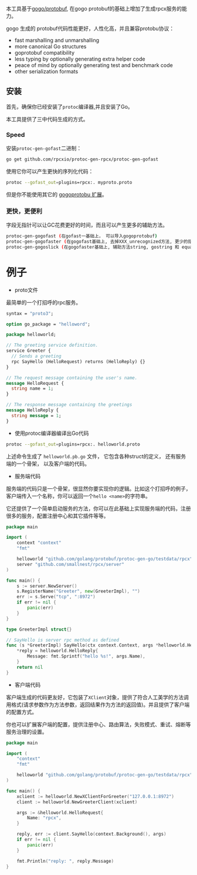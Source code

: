 本工具基于[gogo/protobuf](https://github.com/gogo/protobuf), 在gogo protobuf的基础上增加了生成rpcx服务的能力。

gogo 生成的 protobuf代码性能更好，人性化高，并且兼容protobu协议：

- fast marshalling and unmarshalling
- more canonical Go structures
- goprotobuf compatibility
- less typing by optionally generating extra helper code
- peace of mind by optionally generating test and benchmark code
- other serialization formats


## 安装

首先，确保你已经安装了`protoc`编译器,并且安装了Go。

本工具提供了三中代码生成的方式。

### Speed

安装`protoc-gen-gofast`二进制：

```sh
go get github.com/rpcxio/protoc-gen-rpcx/protoc-gen-gofast
```

使用它你可以产生更快的序列化代码：
```sh
protoc --gofast_out=plugins=rpcx:. myproto.proto
```
但是你不能使用其它的 [gogoprotobu 扩展](https://github.com/gogo/protobuf/blob/master/extensions.md)。

### 更快，更便利

字段无指针可以让GC花费更好的时间，而且可以产生更多的辅助方法。

```sh
protoc-gen-gogofast (在gofast一基础上， 可以导入gogoprotobuf)
protoc-gen-gogofaster (在gogofast基础上, 去掉XXX_unrecognized方法, 更少的指针字段)
protoc-gen-gogoslick (在gogofaster基础上, 辅助方法string, gostring 和 equal)
```

# 例子

- proto文件

最简单的一个打招呼的rpc服务。

```proto
syntax = "proto3";

option go_package = "helloword";

package helloworld;

// The greeting service definition.
service Greeter {
  // Sends a greeting
  rpc SayHello (HelloRequest) returns (HelloReply) {}
}

// The request message containing the user's name.
message HelloRequest {
  string name = 1;
}

// The response message containing the greetings
message HelloReply {
  string message = 1;
}
```

- 使用protoc编译器编译出Go代码

```sh
protoc --gofast_out=plugins=rpcx:. helloworld.proto
```

上述命令生成了 `helloworld.pb.go` 文件， 它包含各种struct的定义， 还有服务端的一个骨架， 以及客户端的代码。

- 服务端代码

服务端的代码只是一个骨架，很显然你要实现你的逻辑。比如这个打招呼的例子， 客户端传入一个名称，你可以返回一个`hello <name>`的字符串。

它还提供了一个简单启动服务的方法，你可以在此基础上实现服务端的代码，注册很多的服务，配置注册中心和其它插件等等。

```go
package main

import (
	context "context"
	"fmt"

	helloworld "github.com/golang/protobuf/protoc-gen-go/testdata/rpcx"
	server "github.com/smallnest/rpcx/server"
)

func main() {
	s := server.NewServer()
	s.RegisterName("Greeter", new(GreeterImpl), "")
	err := s.Serve("tcp", ":8972")
	if err != nil {
		panic(err)
	}
}

type GreeterImpl struct{}

// SayHello is server rpc method as defined
func (s *GreeterImpl) SayHello(ctx context.Context, args *helloworld.HelloRequest, reply *helloworld.HelloReply) (err error) {
	*reply = helloworld.HelloReply{
		Message: fmt.Sprintf("hello %s!", args.Name),
	}
	return nil
}
```

- 客户端代码

客户端生成的代码更友好，它包装了`XClient`对象，提供了符合人工美学的方法调用格式(请求参数作为方法参数，返回结果作为方法的返回值)。并且提供了客户端的配置方式。

你也可以扩展客户端的配置，提供注册中心、路由算法，失败模式、重试、熔断等服务治理的设置。　


```go
package main

import (
	"context"
	"fmt"

	helloworld "github.com/golang/protobuf/protoc-gen-go/testdata/rpcx"
)

func main() {
	xclient := helloworld.NewXClientForGreeter("127.0.0.1:8972")
	client := helloworld.NewGreeterClient(xclient)

	args := &helloworld.HelloRequest{
		Name: "rpcx",
	}

	reply, err := client.SayHello(context.Background(), args)
	if err != nil {
		panic(err)
	}

	fmt.Println("reply: ", reply.Message)
}

```